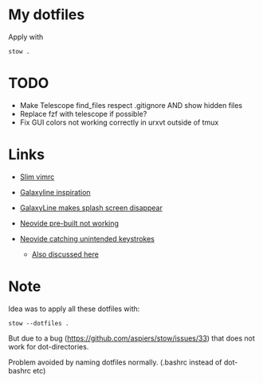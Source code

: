 # My dotfiles
Apply with

    stow .

# TODO
* Make Telescope find_files respect .gitignore AND show hidden files
* Replace fzf with telescope if possible?
* Fix GUI colors not working correctly in urxvt outside of tmux

# Links
* [Slim vimrc](https://github.com/leeren/dotfiles/blob/master/vim/.vim/vimrc)
* [Galaxyline inspiration](https://github.com/MagicDuck/dotfiles/blob/master/.config/nvim/lua/my/galaxyline/init.lua)

* [GalaxyLine makes splash screen disappear](https://github.com/glepnir/galaxyline.nvim/issues/107)
* [Neovide pre-built not working](https://github.com/Kethku/neovide/issues/643)
* [Neovide catching unintended keystrokes](https://github.com/Kethku/neovide/issues/826)
  * [Also discussed here](https://github.com/neovide/neovide/issues/763)

# Note
Idea was to apply all these dotfiles with:

	stow --dotfiles .

But due to a bug (https://github.com/aspiers/stow/issues/33) that does not work for dot-directories.

Problem avoided by naming dotfiles normally. (.bashrc instead of dot-bashrc etc)
